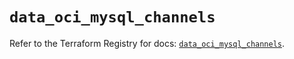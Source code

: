 # `data_oci_mysql_channels`

Refer to the Terraform Registry for docs: [`data_oci_mysql_channels`](https://registry.terraform.io/providers/oracle/oci/7.19.0/docs/data-sources/mysql_channels).
